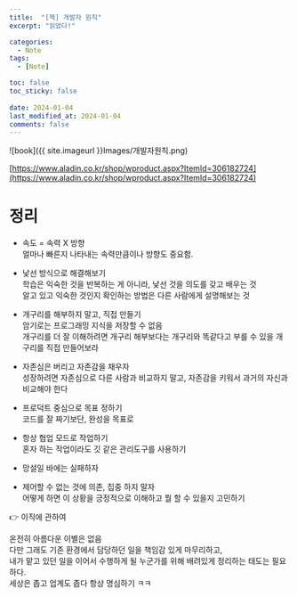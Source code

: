 ```yaml
---
title:  "[책] 개발자 원칙"
excerpt: "읽었다!"

categories:
  - Note
tags:
  - [Note]

toc: false
toc_sticky: false
 
date: 2024-01-04
last_modified_at: 2024-01-04
comments: false
---
```


![book]({{ site.imageurl }}Images/개발자원칙.png)  

[https://www.aladin.co.kr/shop/wproduct.aspx?ItemId=306182724](https://www.aladin.co.kr/shop/wproduct.aspx?ItemId=306182724)


# 정리

- 속도 = 속력 X 방향  
얼마나 빠른지 나타내는 속력만큼이나 방향도 중요함.  

- 낯선 방식으로 해결해보기  
학습은 익숙한 것을 반복하는 게 아니라, 낯선 것을 의도를 갖고 배우는 것  
알고 있고 익숙한 것인지 확인하는 방법은 다른 사람에게 설명해보는 것  

- 개구리를 해부하지 말고, 직접 만들기  
암기로는 프로그래밍 지식을 저장할 수 없음  
개구리를 더 잘 이해하려면 개구리 해부보다는 개구리와 똑같다고 부를 수 있을 개구리를 직접 만들어보라  

- 자존심은 버리고 자존감을 채우자  
성장하려면 자존심으로 다른 사람과 비교하지 말고, 자존감을 키워서 과거의 자신과 비교해야 한다  

- 프로덕트 중심으로 목표 정하기  
코드를 잘 짜기보단, 완성을 목표로  

- 항상 협업 모드로 작업하기  
혼자 하는 작업이라도 깃 같은 관리도구를 사용하기  

- 망설일 바에는 실패하자  

- 제어할 수 없는 것에 의존, 집중 하지 말자  
어떻게 하면 이 상황을 긍정적으로 이해하고 뭘 할 수 있을지 고민하기  


👉 이직에 관하여

온전히 아름다운 이별은 없음  
다만 그래도 기존 환경에서 담당하던 일을 책임감 있게 마무리하고,  
내가 맡고 있던 일을 이어서 수행하게 될 누군가를 위해 배려있게 정리하는 태도는 필요하다.  
세상은 좁고 업계도 좁다 항상 명심하기 ㅋㅋ  